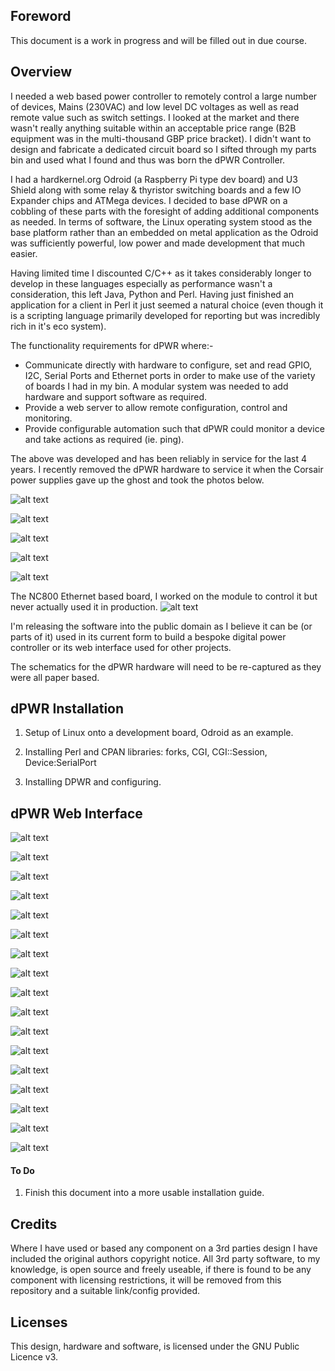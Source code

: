 ## Foreword

This document is a work in progress and will be filled out in due course.



## Overview

I needed a web based power controller to remotely control a large number of devices, Mains (230VAC) and low level DC voltages as well as read remote value such as switch settings. I looked at the market and there wasn't really anything suitable within an acceptable price range (B2B equipment was in the multi-thousand GBP price bracket). I didn't want to design and fabricate a dedicated circuit board so I sifted through my parts bin and used what I found and thus was born the dPWR Controller.

I had a hardkernel.org Odroid (a Raspberry Pi type dev board) and U3 Shield along with some relay & thyristor switching boards and a few IO Expander chips and ATMega devices. I decided to base dPWR on a cobbling of these parts with the foresight of adding additional components as needed. In terms of software, the Linux operating system stood as the base platform rather than an embedded on metal application as the Odroid was sufficiently powerful, low power and made development that much easier.

Having limited time I discounted C/C++ as it takes considerably longer to develop in these languages especially as performance wasn't a consideration, this left Java, Python and Perl. Having just finished an application for a client in Perl it just seemed a natural choice (even though it is a scripting language primarily developed for reporting but was incredibly rich in it's eco system). 

The functionality requirements for dPWR where:-
  - Communicate directly with hardware to configure, set and read GPIO, I2C, Serial Ports and Ethernet ports in order to make use of the variety of boards I had in my bin. A modular system was needed to add hardware and support software as required.
  - Provide a web server to allow remote configuration, control and monitoring.
  - Provide configurable automation such that dPWR could monitor a device and take actions as required (ie. ping).

The above was developed and has been reliably in service for the last 4 years. I recently removed the dPWR hardware to service it when the Corsair power supplies gave up the ghost and took the photos below.

![alt text](https://github.com/pdsmart/DPWR/blob/master/docs/IMG_9800.jpg)

![alt text](https://github.com/pdsmart/DPWR/blob/master/docs/IMG_9801.jpg)

![alt text](https://github.com/pdsmart/DPWR/blob/master/docs/IMG_9802.jpg)

![alt text](https://github.com/pdsmart/DPWR/blob/master/docs/IMG_9803.jpg)

![alt text](https://github.com/pdsmart/DPWR/blob/master/docs/IMG_9804.jpg)

The NC800 Ethernet based board, I worked on the module to control it but never actually used it in production.
![alt text](https://github.com/pdsmart/DPWR/blob/master/docs/IMG_9799.jpg)

I'm releasing the software into the public domain as I believe it can be (or parts of it) used in its current form to build a bespoke digital power controller or its web interface used for other projects.

The schematics for the dPWR hardware will need to be re-captured as they were all paper based.

## dPWR Installation

1) Setup of Linux onto a development board, Odroid as an example.

2) Installing Perl and CPAN libraries: forks, CGI, CGI::Session, Device:SerialPort

3) Installing DPWR and configuring.



## dPWR Web Interface

![alt text](https://github.com/pdsmart/DPWR/blob/master/docs/Screen1.png)

![alt text](https://github.com/pdsmart/DPWR/blob/master/docs/Screen2.png)

![alt text](https://github.com/pdsmart/DPWR/blob/master/docs/Screen3.png)

![alt text](https://github.com/pdsmart/DPWR/blob/master/docs/Screen4.png)

![alt text](https://github.com/pdsmart/DPWR/blob/master/docs/Screen5.png)

![alt text](https://github.com/pdsmart/DPWR/blob/master/docs/Screen6.png)

![alt text](https://github.com/pdsmart/DPWR/blob/master/docs/Screen7.png)

![alt text](https://github.com/pdsmart/DPWR/blob/master/docs/Screen8.png)

![alt text](https://github.com/pdsmart/DPWR/blob/master/docs/Screen9.png)

![alt text](https://github.com/pdsmart/DPWR/blob/master/docs/Screen10.png)

![alt text](https://github.com/pdsmart/DPWR/blob/master/docs/Screen11.png)

![alt text](https://github.com/pdsmart/DPWR/blob/master/docs/Screen12.png)

![alt text](https://github.com/pdsmart/DPWR/blob/master/docs/Screen13.png)

![alt text](https://github.com/pdsmart/DPWR/blob/master/docs/Screen14.png)

![alt text](https://github.com/pdsmart/DPWR/blob/master/docs/Screen15.png)

![alt text](https://github.com/pdsmart/DPWR/blob/master/docs/Screen16.png)

![alt text](https://github.com/pdsmart/DPWR/blob/master/docs/Screen17.png)





#### To Do
1) Finish this document into a more usable installation guide.




## Credits

Where I have used or based any component on a 3rd parties design I have included the original authors copyright notice. All 3rd party software, to my knowledge, is open source and freely useable, if there is found to be any component with licensing restrictions, it will be removed from this repository and a suitable link/config provided.


## Licenses

This design, hardware and software, is licensed under the GNU Public Licence v3.


